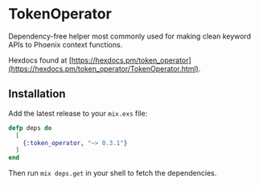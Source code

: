 # TokenOperator

Dependency-free helper most commonly used for making clean keyword APIs to
Phoenix context functions.

Hexdocs found at
[https://hexdocs.pm/token_operator](https://hexdocs.pm/token_operator/TokenOperator.html).

## Installation

Add the latest release to your `mix.exs` file:

```elixir
defp deps do
  [
    {:token_operator, "~> 0.3.1"}
  ]
end
```

Then run `mix deps.get` in your shell to fetch the dependencies.